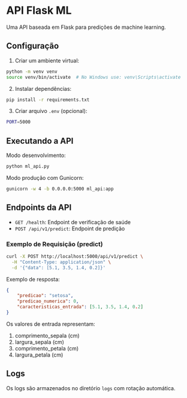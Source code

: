 # API Flask ML

Uma API baseada em Flask para predições de machine learning.

## Configuração

1. Criar um ambiente virtual:
```bash
python -m venv venv
source venv/bin/activate  # No Windows use: venv\Scripts\activate
```

2. Instalar dependências:
```bash
pip install -r requirements.txt
```

3. Criar arquivo `.env` (opcional):
```bash
PORT=5000
```

## Executando a API

Modo desenvolvimento:
```bash
python ml_api.py
```

Modo produção com Gunicorn:
```bash
gunicorn -w 4 -b 0.0.0.0:5000 ml_api:app
```

## Endpoints da API

- `GET /health`: Endpoint de verificação de saúde
- `POST /api/v1/predict`: Endpoint de predição

### Exemplo de Requisição (predict)

```bash
curl -X POST http://localhost:5000/api/v1/predict \
  -H "Content-Type: application/json" \
  -d '{"data": [5.1, 3.5, 1.4, 0.2]}'
```

Exemplo de resposta:
```json
{
    "predicao": "setosa",
    "predicao_numerica": 0,
    "caracteristicas_entrada": [5.1, 3.5, 1.4, 0.2]
}
```

Os valores de entrada representam:
1. comprimento_sepala (cm)
2. largura_sepala (cm)
3. comprimento_petala (cm)
4. largura_petala (cm)

## Logs

Os logs são armazenados no diretório `logs` com rotação automática.